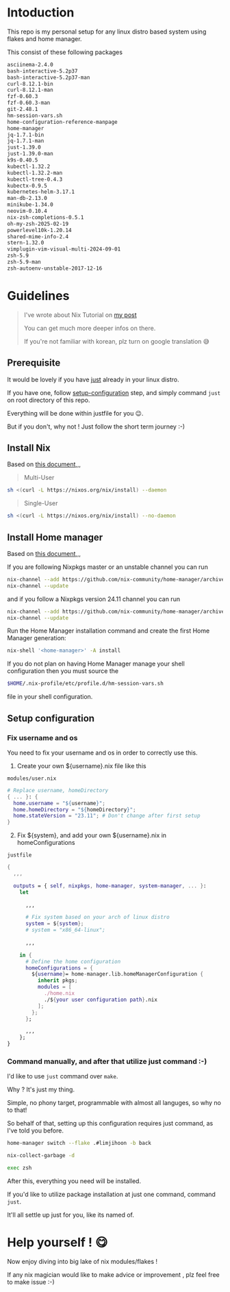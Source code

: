 # Intoduction

This repo is my personal setup for any linux distro based system using flakes and home manager.

This consist of these following packages

```md
asciinema-2.4.0
bash-interactive-5.2p37
bash-interactive-5.2p37-man
curl-8.12.1-bin
curl-8.12.1-man
fzf-0.60.3
fzf-0.60.3-man
git-2.48.1
hm-session-vars.sh
home-configuration-reference-manpage
home-manager
jq-1.7.1-bin
jq-1.7.1-man
just-1.39.0
just-1.39.0-man
k9s-0.40.5
kubectl-1.32.2
kubectl-1.32.2-man
kubectl-tree-0.4.3
kubectx-0.9.5
kubernetes-helm-3.17.1
man-db-2.13.0
minikube-1.34.0
neovim-0.10.4
nix-zsh-completions-0.5.1
oh-my-zsh-2025-02-19
powerlevel10k-1.20.14
shared-mime-info-2.4
stern-1.32.0
vimplugin-vim-visual-multi-2024-09-01
zsh-5.9
zsh-5.9-man
zsh-autoenv-unstable-2017-12-16
```

# Guidelines

> I've wrote about Nix Tutorial on [my post](https://velog.io/@vanillacake369/Nix-Tutorial)
>
> You can get much more deeper infos on there.
>
> If you're not familiar with korean, plz turn on google translation 😅

## Prerequisite

It would be lovely if you have [just](https://github.com/casey/just) already in your linux distro.

If you have one, follow [setup-configuration](https://github.com/vanillacake369/nix-tutorial#setup-configuration) step, and simply command `just` on root directory of this repo.

Everything will be done within justfile for you 😉.

But if you don't, why not ! Just follow the short term journey :-)

## Install Nix

Based on [this document](https://nixos.org/download/),,,

> Multi-User
```sh
sh <(curl -L https://nixos.org/nix/install) --daemon
```

> Single-User
```sh
sh <(curl -L https://nixos.org/nix/install) --no-daemon
```

## Install Home manager

Based on [this document](https://nix-community.github.io/home-manager/index.xhtml#ch-installation),,,

If you are following Nixpkgs master or an unstable channel you can run

```sh
nix-channel --add https://github.com/nix-community/home-manager/archive/master.tar.gz home-manager
nix-channel --update
```

and if you follow a Nixpkgs version 24.11 channel you can run

```sh
nix-channel --add https://github.com/nix-community/home-manager/archive/release-24.11.tar.gz home-manager
nix-channel --update
```

Run the Home Manager installation command and create the first Home Manager generation:

```sh
nix-shell '<home-manager>' -A install
```

If you do not plan on having Home Manager manage your shell configuration then you must source the

```sh
$HOME/.nix-profile/etc/profile.d/hm-session-vars.sh
```

file in your shell configuration.


## Setup configuration

### Fix username and os

You need to fix your username and os in order to correctly use this.

1. Create your own ${username}.nix file like this

`modules/user.nix`
```nix
# Replace username, homeDirectory
{ ... }: {
  home.username = "${username}";
  home.homeDirectory = "${homeDirectory}";
  home.stateVersion = "23.11"; # Don't change after first setup
}
```

2. Fix ${system}, and add your own ${username}.nix in homeConfigurations

`justfile`
```nix
{
  ,,,

  outputs = { self, nixpkgs, home-manager, system-manager, ... }:
    let
      
      ,,,

      # Fix system based on your arch of linux distro
      system = ${system};
      # system = "x86_64-linux";
      
      ,,,

    in {
      # Define the home configuration
      homeConfigurations = {
        ${username}= home-manager.lib.homeManagerConfiguration {
          inherit pkgs;
          modules = [ 
            ./home.nix
            ./${your user configuration path}.nix
          ];
        };
      };

      ,,,
    };
}
```

### Command manually, and after that utilize just command :-)

I'd like to use `just` command over `make`.

Why ? It's just my thing.

Simple, no phony target, programmable with almost all languges, so why no to that!

So behalf of that, setting up this configuration requires just command, as I've told you before.

```sh
home-manager switch --flake .#limjihoon -b back

nix-collect-garbage -d

exec zsh
```

After this, everything you need will be installed.

If you'd like to utilize package installation at just one command, command `just`.

It'll all settle up just for you, like its named of.


# Help yourself ! 😋

Now enjoy diving into big lake of nix modules/flakes !

If any nix magician would like to make advice or improvement , plz feel free to make issue :-)
